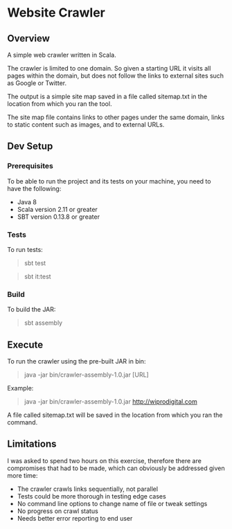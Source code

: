 # Website Crawler

## Overview

A simple web crawler written in Scala.

The crawler is limited to one domain. So given a starting URL it visits all pages within the domain, but does not follow the links to external sites such as Google or Twitter.

The output is a simple site map saved in a file called sitemap.txt in the location from which you ran the tool.

The site map file contains links to other pages under the same domain, links to static content such as images, and to external URLs.

## Dev Setup

### Prerequisites

To be able to run the project and its tests on your machine, you need to have the following:  

* Java 8
* Scala version 2.11 or greater
* SBT version 0.13.8 or greater

### Tests

To run tests:

> sbt test

> sbt it:test

### Build

To build the JAR:

> sbt assembly

## Execute

To run the crawler using the pre-built JAR in bin:

> java -jar bin/crawler-assembly-1.0.jar [URL]

Example:

> java -jar bin/crawler-assembly-1.0.jar http://wiprodigital.com

A file called sitemap.txt will be saved in the location from which you ran the command.

## Limitations

I was asked to spend two hours on this exercise, therefore there are compromises that had to be made, which can obviously be addressed given more time:

* The crawler crawls links sequentially, not parallel
* Tests could be more thorough in testing edge cases
* No command line options to change name of file or tweak settings
* No progress on crawl status
* Needs better error reporting to end user
